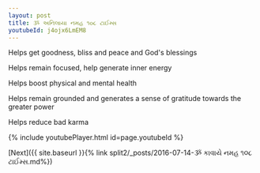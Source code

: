 ```yaml
---
layout: post
title: ૐ અનિલાયા નમહ ૧૦૮ ટાઈમ્સ
youtubeId: j4ojx6LmEM8
---
```

 
 
Helps get goodness, bliss and peace and God's blessings
 
Helps remain focused, help generate inner energy 
 
Helps boost physical and mental health 
 
Helps remain grounded and generates a sense of gratitude towards the greater power 
 
Helps reduce bad karma
 
 
 
 


{% include youtubePlayer.html id=page.youtubeId %}
 
[Next]({{ site.baseurl }}{% link  split2/_posts/2016-07-14-ૐ કાવાયે નમહ ૧૦૮ ટાઈમ્સ.md%})
 

